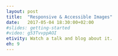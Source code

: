 ```yaml
---
layout: post
title:  "Responsive & Accessible Images"
date:   2017-05-04 18:30:00+02:00
#slides: getting-started
#video: g53TvvppAOI
etivity: Watch a talk and blog about it.
eh: 9
---
```

